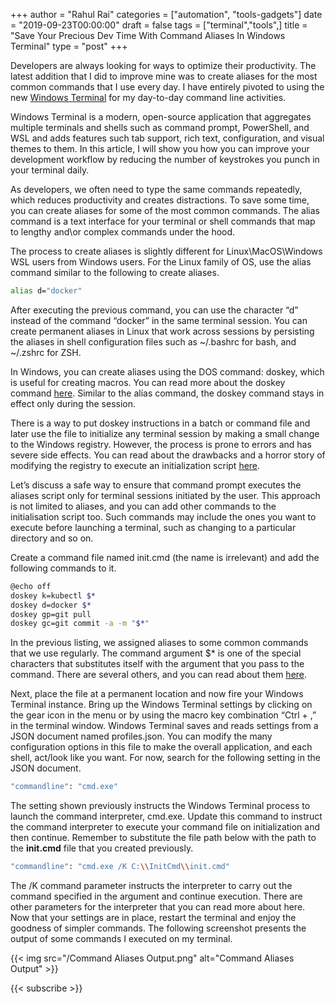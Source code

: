 ﻿+++
author = "Rahul Rai"
categories = ["automation", "tools-gadgets"]
date = "2019-09-23T00:00:00"
draft = false
tags = ["terminal","tools",]
title = "Save Your Precious Dev Time With Command Aliases In Windows Terminal"
type = "post"
+++

Developers are always looking for ways to optimize their productivity. The latest addition that I did to improve mine was to create aliases for the most common commands that I use every day. I have entirely pivoted to using the new [Windows Terminal](https://github.com/Microsoft/Terminal) for my day-to-day command line activities.

Windows Terminal is a modern, open-source application that aggregates multiple terminals and shells such as command prompt, PowerShell, and WSL and adds features such tab support, rich text, configuration, and visual themes to them. In this article, I will show you how you can improve your development workflow by reducing the number of keystrokes you punch in your terminal daily.

As developers, we often need to type the same commands repeatedly, which reduces productivity and creates distractions. To save some time, you can create aliases for some of the most common commands. The alias command is a text interface for your terminal or shell commands that map to lengthy and\or complex commands under the hood.

The process to create aliases is slightly different for Linux\MacOS\Windows WSL users from Windows users. For the Linux family of OS, use the alias command similar to the following to create aliases.

```bash
alias d="docker"
```

After executing the previous command, you can use the character “d” instead of the command “docker” in the same terminal session. You can create permanent aliases in Linux that work across sessions by persisting the aliases in shell configuration files such as ~/.bashrc for bash, and ~/.zshrc for ZSH.

In Windows, you can create aliases using the DOS command: doskey, which is useful for creating macros. You can read more about the doskey command [here](https://docs.microsoft.com/en-us/windows-server/administration/windows-commands/doskey). Similar to the alias command, the doskey command stays in effect only during the session.

There is a way to put doskey instructions in a batch or command file and later use the file to initialize any terminal session by making a small change to the Windows registry. However, the process is prone to errors and has severe side effects. You can read about the drawbacks and a horror story of modifying the registry to execute an initialization script [here](https://devblogs.microsoft.com/oldnewthing/20071121-00/?p=24433).

Let’s discuss a safe way to ensure that command prompt executes the aliases script only for terminal sessions initiated by the user. This approach is not limited to aliases, and you can add other commands to the initialisation script too. Such commands may include the ones you want to execute before launching a terminal, such as changing to a particular directory and so on.

Create a command file named init.cmd (the name is irrelevant) and add the following commands to it.

```bash
@echo off
doskey k=kubectl $*
doskey d=docker $*
doskey gp=git pull
doskey gc=git commit -a -m "$*"
```

In the previous listing, we assigned aliases to some common commands that we use regularly. The command argument \$\* is one of the special characters that substitutes itself with the argument that you pass to the command. There are several others, and you can read about them [here](https://docs.microsoft.com/en-us/windows-server/administration/windows-commands/doskey).

Next, place the file at a permanent location and now fire your Windows Terminal instance. Bring up the Windows Terminal settings by clicking on the gear icon in the menu or by using the macro key combination “Ctrl + ,” in the terminal window. Windows Terminal saves and reads settings from a JSON document named profiles.json. You can modify the many configuration options in this file to make the overall application, and each shell, act/look like you want. For now, search for the following setting in the JSON document.

```bash
"commandline": "cmd.exe"
```

The setting shown previously instructs the Windows Terminal process to launch the command interpreter, cmd.exe. Update this command to instruct the command interpreter to execute your command file on initialization and then continue. Remember to substitute the file path below with the path to the **init.cmd** file that you created previously.

```bash
"commandline": "cmd.exe /K C:\\InitCmd\\init.cmd"
```

The /K command parameter instructs the interpreter to carry out the command specified in the argument and continue execution. There are other parameters for the interpreter that you can read more about here. Now that your settings are in place, restart the terminal and enjoy the goodness of simpler commands. The following screenshot presents the output of some commands I executed on my terminal.

{{< img src="/Command Aliases Output.png" alt="Command Aliases Output" >}}

{{< subscribe >}}
